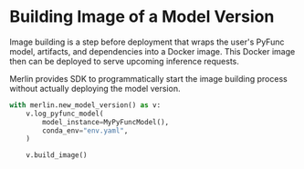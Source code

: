 # Building Image of a Model Version

Image building is a step before deployment that wraps the user's PyFunc model, artifacts, and dependencies into a Docker image. This Docker image then can be deployed to serve upcoming inference requests.

Merlin provides SDK to programmatically start the image building process without actually deploying the model version.

```python
with merlin.new_model_version() as v:
    v.log_pyfunc_model(
        model_instance=MyPyFuncModel(),
        conda_env="env.yaml",
    )

    v.build_image()
```